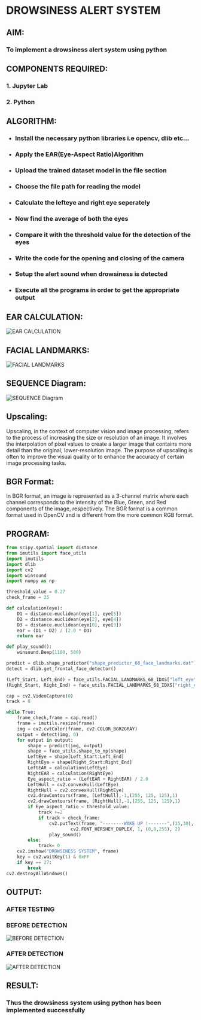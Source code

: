 # DROWSINESS ALERT SYSTEM
## AIM:
### To implement a drowsiness alert system using python
## COMPONENTS REQUIRED:
### 1. Jupyter Lab
### 2. Python 
## ALGORITHM:
* ###  Install the necessary python libraries i.e opencv, dlib etc...
* ###  Apply the EAR(Eye-Aspect Ratio)Algorithm
* ### Upload the trained dataset model in the file section
* ### Choose the file path for reading the model
* ### Calculate the lefteye and right eye seperately
* ### Now find the average of both the eyes
* ### Compare it with the threshold value for the detection of the eyes
* ### Write the code for the opening and closing of the camera
* ### Setup the alert sound when drowsiness is detected
* ### Execute all the programs in order to get the appropriate output
## EAR CALCULATION:
![EAR CALCULATION](./assets/Calculation.png)
## FACIAL LANDMARKS:
![FACIAL LANDMARKS](./assets/Facial%20Landmarks.webp)
## SEQUENCE Diagram:
![SEQUENCE Diagram](./assets/Alert%20System.jpg)
## Upscaling:
Upscaling, in the context of computer vision and image processing, refers to the process of increasing the size or resolution of an image. It involves the interpolation of pixel values to create a larger image that contains more detail than the original, lower-resolution image. The purpose of upscaling is often to improve the visual quality or to enhance the accuracy of certain image processing tasks.
## BGR Format:
In BGR format, an image is represented as a 3-channel matrix where each channel corresponds to the intensity of the Blue, Green, and Red components of the image, respectively. The BGR format is a common format used in OpenCV and is different from the more common RGB format.
## PROGRAM:
```py
from scipy.spatial import distance
from imutils import face_utils
import imutils
import dlib
import cv2
import winsound
import numpy as np

threshold_value = 0.27
check_frame = 25

def calculation(eye):
    D1 = distance.euclidean(eye[1], eye[5])
    D2 = distance.euclidean(eye[2], eye[4])
    D3 = distance.euclidean(eye[0], eye[3])
    ear = (D1 + D2) / (2.0 * D3)
    return ear

def play_sound():
    winsound.Beep(1100, 500)

predict = dlib.shape_predictor("shape_predictor_68_face_landmarks.dat")
detect = dlib.get_frontal_face_detector()

(Left_Start, Left_End) = face_utils.FACIAL_LANDMARKS_68_IDXS["left_eye"]
(Right_Start, Right_End) = face_utils.FACIAL_LANDMARKS_68_IDXS["right_eye"]

cap = cv2.VideoCapture(0)
track = 0

while True:
    frame_check,frame = cap.read()
    frame = imutils.resize(frame)
    img = cv2.cvtColor(frame, cv2.COLOR_BGR2GRAY)
    output = detect(img, 0)
    for output in output:
        shape = predict(img, output)
        shape = face_utils.shape_to_np(shape)
        LeftEye = shape[Left_Start:Left_End]
        RightEye = shape[Right_Start:Right_End]
        LeftEAR = calculation(LeftEye)
        RightEAR = calculation(RightEye)
        Eye_aspect_ratio = (LeftEAR + RightEAR) / 2.0
        LeftHull = cv2.convexHull(LeftEye)
        RightHull = cv2.convexHull(RightEye)
        cv2.drawContours(frame, [LeftHull],-1,(255, 125, 125),1)
        cv2.drawContours(frame, [RightHull],-1,(255, 125, 125),1)
        if Eye_aspect_ratio < threshold_value:
            track +=2 
            if track > check_frame:
                cv2.putText(frame, "--------WAKE UP !-------",(15,30),
                        cv2.FONT_HERSHEY_DUPLEX, 1, (0,0,255), 2) 
                play_sound()
        else:
            track= 0
    cv2.imshow("DROWSINESS SYSTEM", frame)
    key = cv2.waitKey(1) & 0xFF
    if key == 27:
        break
cv2.destroyAllWindows()
```
## OUTPUT:
### AFTER TESTING
### BEFORE DETECTION
![BEFORE DETECTION](./assets/BEFORE.png)
### AFTER DETECTION
![AFTER DETECTION](./assets/AFTER.png)
## RESULT:
### Thus the drowsiness system using python has been implemented successfully